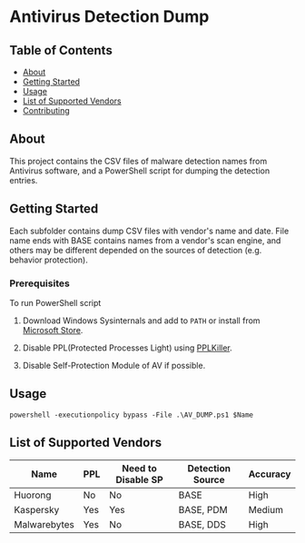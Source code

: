# Antivirus Detection Dump

## Table of Contents

- [About](#about)
- [Getting Started](#getting_started)
- [Usage](#usage)
- [List of Supported Vendors](#list_of_vendors)
- [Contributing](CONTRIBUTING.md)

## About <a name = "about"></a>

This project contains the CSV files of malware detection names from Antivirus software, and a PowerShell script for dumping the detection entries.

## Getting Started <a name = "getting_started"></a>

Each subfolder contains dump CSV files with vendor's name and date. File name ends with BASE contains names from a vendor's scan engine, and others may be different depended on the sources of detection (e.g. behavior protection).

### Prerequisites

To run PowerShell script

1. Download Windows Sysinternals and add to `PATH` or install from [Microsoft Store](https://www.microsoft.com/en-us/p/sysinternals-suite/9p7knl5rwt25).

2. Disable PPL(Protected Processes Light) using [PPLKiller](https://github.com/Mattiwatti/PPLKiller).

3. Disable Self-Protection Module of AV if possible.

## Usage <a name = "usage"></a>

`powershell -executionpolicy bypass -File .\AV_DUMP.ps1 $Name`

## List of Supported Vendors <a name = "list_of_vendors"></a>

| Name         | PPL | Need to Disable SP | Detection Source | Accuracy |
| ------------ | --- | ------------------ | ---------------- | -------- |
| Huorong      | No  | No                 | BASE             | High     |
| Kaspersky    | Yes | Yes                | BASE, PDM        | Medium   |
| Malwarebytes | Yes | No                 | BASE, DDS        | High     |
